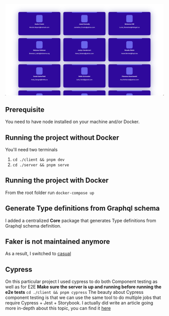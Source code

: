 ![App demo](./assets/demo.png)
## Prerequisite
You need to have node installed on your machine and/or Docker.
## Running the project without Docker
You'll need two terminals
1. `cd ./client && pnpm dev`
2. `cd ./server && pnpm serve`

## Running the project with Docker
From the root folder run 
`docker-compose up`

## Generate Type definitions from Graphql schema
I added a centralized **Core** package that generates Type definitions from 
Graphql schema definition.

## Faker is not maintained anymore
As a result, I switched to [casual]()

## Cypress
On this particular project I used cypress to do both Component testing as well as for E2E
**Make sure the server is up and running before running the e2e tests**
`cd ./client && pnpm cypress`
The beauty about Cypress component testing is that we can use the same tool to do multiple jobs
that require Cypress + Jest + Storybook. I actually did write an article going more in-depth
about this topic, you can find it [here](https://www.hamzak.xyz/blog-posts/cypress-component-testing-vs-jest)